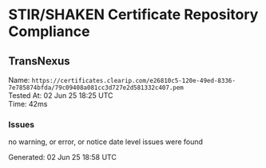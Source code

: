 # STIR/SHAKEN Certificate Repository Compliance

## TransNexus

Name: `https://certificates.clearip.com/e26810c5-120e-49ed-8336-7e785874bfda/79c09408a081cc3d727e2d581332c407.pem`\
Tested At: 02 Jun 25 18:25 UTC\
Time: 42ms

### Issues

no warning, or error, or notice date level issues were found

Generated: 02 Jun 25 18:58 UTC